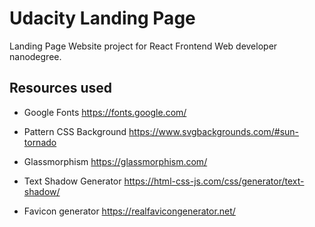 # Udacity Landing Page
Landing Page Website project for React Frontend Web developer nanodegree.

## Resources used

- Google Fonts
https://fonts.google.com/

- Pattern CSS Background
https://www.svgbackgrounds.com/#sun-tornado

- Glassmorphism
https://glassmorphism.com/

- Text Shadow Generator
https://html-css-js.com/css/generator/text-shadow/

- Favicon generator
https://realfavicongenerator.net/

